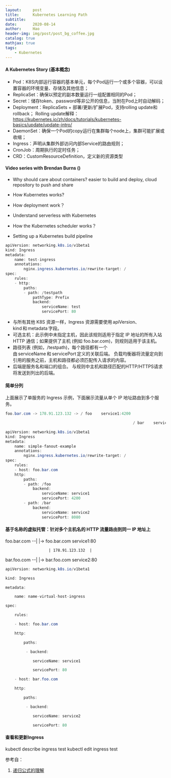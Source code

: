 ```yaml
---
layout:     post
title:      Kubernetes Learning Path
subtitle:   
date:       2020-08-14
author:     Hao
header-img: img/post/post_bg_coffee.jpg
catalog: true
mathjax: true
tags:
    - Kubernetes
---
```


#### A Kubernetes Story (基本概念)

* Pod：K8S内部运行容器的基本单元，每个Pod运行一个或多个容器，可以设置容器的环境变量、存储及其他信息； 
* ReplicaSet：确保以预定的副本数量运行一组配置相同的Pod； 
* Secret：储存token、password等非公开的信息，当附在Pod上时自动解码； 
* Deployment：ReplicaSets + 部署/更新/扩展Pod，支持rolling update和rollback； 
Rolling update解释：https://kubernetes.io/zh/docs/tutorials/kubernetes-basics/update/update-intro/ 
* DaemonSet：确保一个Pod的copy运行在集群每个node上，集群可能扩展或收缩； 
* Ingress：声明从集群外部访问内部Service的路由规则； 
* CronJob：周期执行的定时任务； 
* CRD：CustomResourceDefinition，定义新的资源类型 

#### Video series with Brendan Burns ()
* Why should care about containers? 
easier to build and deploy, cloud repository to push and share 
* How Kubernetes works?
 
 
 
 
* How deployment work？ 
 
* Understand serverless with Kubernetes 
 
* How the Kubernetes scheduler works？ 
 
* Setting up a Kubernetes build pipeline 

```java
apiVersion: networking.k8s.io/v1beta1 
kind: Ingress 
metadata: 
    name: test-ingress 
    annotations: 
        nginx.ingress.kubernetes.io/rewrite-target: / 
spec: 
    rules: 
    - http: 
        paths: 
        - path: /testpath 
            pathType: Prefix 
            backend: 
                serviceName: test 
                servicePort: 80 
```

+ 与所有其他 K8S 资源一样，Ingress 资源需要使用 apiVersion、kind 和 metadata 字段。 
+ 可选主机：此示例中未指定主机，因此该规则适用于指定 IP 地址的所有入站 HTTP 通信；如果提供了主机 (例如 foo.bar.com)，则规则适用于该主机。 
+ 路径列表 (例如，/testpath)，每个路径都有一个由 serviceName 和 servicePort 定义的关联后端。 
负载均衡器将流量定向到引用的服务之前，主机和路径都必须匹配传入请求的内容。 
+ 后端是服务名和端口的组合。 与规则中主机和路径匹配的HTTP/HTTPS请求将发送到列出的后端。


#### 简单分列

上面展示了单服务的 Ingress 示例，下面展示流量从单个 IP 地址路由到多个服务。

```java
foo.bar.com -> 178.91.123.132 -> / foo    service1:4200 

                                                        / bar    service2:8080 
```

```java
apiVersion: networking.k8s.io/v1beta1 
kind: Ingress
metadata: 
    name: simple-fanout-example 
    annotations: 
        nginx.ingress.kubernetes.io/rewrite-target: / 
spec: 
    rules: 
    - host: foo.bar.com 
    http: 
        paths: 
        - path: /foo 
            backend: 
                serviceName: service1 
                servicePort: 4200 
        - path: /bar 
            backend: 
                serviceName: service2 
                servicePort: 8080
```

#### 基于名称的虚拟托管：针对多个主机名的 HTTP 流量路由到同一 IP 地址上

foo.bar.com --|                           |-> foo.bar.com service1:80 

                       | 178.91.123.132  | 

bar.foo.com --|                           |-> bar.foo.com service2:80 

```java
apiVersion: networking.k8s.io/v1beta1 

kind: Ingress 

metadata: 

    name: name-virtual-host-ingress 

spec: 

    rules: 

    - host: foo.bar.com 

    http: 

        paths: 

         - backend: 

            serviceName: service1 

            servicePort: 80 

    - host: bar.foo.com 

    http: 

        paths: 

         - backend: 

            serviceName: service2 

            servicePort: 80 
```

#### 查看和更新Ingress 
kubectl describe ingress test 
kubectl edit ingress test 

参考自：
1. [递归公式的理解](https://leetcode-cn.com/problems/yuan-quan-zhong-zui-hou-sheng-xia-de-shu-zi-lcof/solution/nan-dian-shi-di-gui-gong-shi-de-li-jie-by-piao-yi-/)


